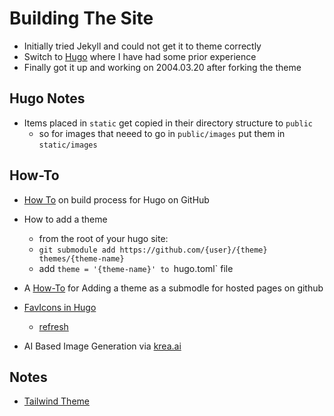 # Building The Site

- Initially tried Jekyll and could not get it to theme correctly
- Switch to [Hugo](https://gohugo.io) where I have had some prior experience
- Finally got it up and working on 2004.03.20 after forking the theme

## Hugo Notes
- Items placed in `static` get copied in their directory structure to `public`
    - so for images that neeed to go in `public/images` put them in `static/images`

## How-To

- [How To](https://gohugo.io/hosting-and-deployment/hosting-on-github/) on build process for Hugo on GitHub

- How to add a theme
    - from the root of your hugo site:
    - `git submodule add https://github.com/{user}/{theme} themes/{theme-name}`
    - add `theme = '{theme-name}' to `hugo.toml` file

- A [How-To](https://www.adamormsby.com/posts/000/how-to-set-up-a-hugo-site-on-github-pages-with-submodules/) for Adding a theme as a submodle for hosted pages on github

- [FavIcons in Hugo](https://stackoverflow.com/questions/42043648/where-do-i-put-my-favicon-with-hugo)
    - [refresh](https://stackoverflow.com/questions/2208933/how-do-i-force-a-favicon-refresh)

- AI Based Image Generation via [krea.ai](https://www.krea.ai/)

## Notes

- [Tailwind Theme](https://github.com/tomowang/hugo-theme-tailwind)
